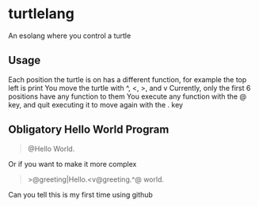 # turtlelang
An esolang where you control a turtle
## Usage
Each position the turtle is on has a different function, for example the top left is print
You move the turtle with ^, <, >, and v
Currently, only the first 6 positions have any function to them
You execute any function with the @ key, and quit executing it to move again with the . key
## Obligatory Hello World Program
>@Hello World.

Or if you want to make it more complex

>\>@greeting|Hello.<v@greeting.^@ world.

Can you tell this is my first time using github
